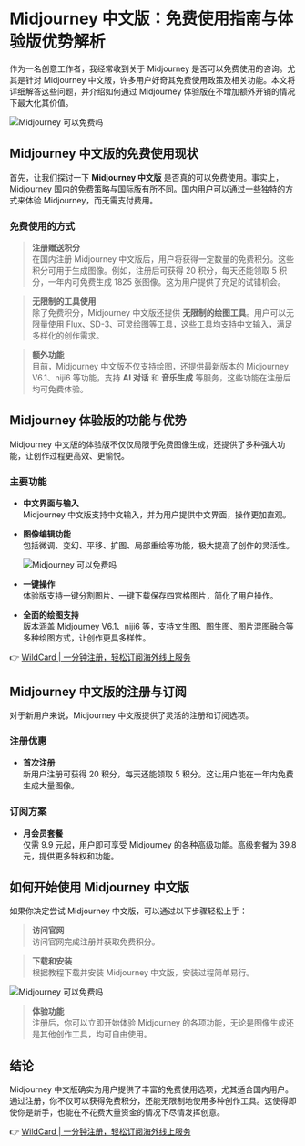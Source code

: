 # Midjourney 中文版：免费使用指南与体验版优势解析

作为一名创意工作者，我经常收到关于 Midjourney 是否可以免费使用的咨询。尤其是针对 Midjourney 中文版，许多用户好奇其免费使用政策及相关功能。本文将详细解答这些问题，并介绍如何通过 Midjourney 体验版在不增加额外开销的情况下最大化其价值。

![Midjourney 可以免费吗](https://bbtdd.com/img/9410171562050.webp_q520)

## Midjourney 中文版的免费使用现状

首先，让我们探讨一下 **Midjourney 中文版** 是否真的可以免费使用。事实上，Midjourney 国内的免费策略与国际版有所不同。国内用户可以通过一些独特的方式来体验 Midjourney，而无需支付费用。

### 免费使用的方式

> **注册赠送积分**  
> 在国内注册 Midjourney 中文版后，用户将获得一定数量的免费积分。这些积分可用于生成图像。例如，注册后可获得 20 积分，每天还能领取 5 积分，一年内可免费生成 1825 张图像。这为用户提供了充足的试错机会。

> **无限制的工具使用**  
> 除了免费积分，Midjourney 中文版还提供 **无限制的绘图工具**。用户可以无限量使用 Flux、SD-3、可灵绘图等工具，这些工具均支持中文输入，满足多样化的创作需求。

> **额外功能**  
> 目前，Midjourney 中文版不仅支持绘图，还提供最新版本的 Midjourney V6.1、niji6 等功能，支持 **AI 对话** 和 **音乐生成** 等服务，这些功能在注册后均可免费体验。

## Midjourney 体验版的功能与优势

Midjourney 中文版的体验版不仅仅局限于免费图像生成，还提供了多种强大功能，让创作过程更高效、更愉悦。

### 主要功能

- **中文界面与输入**  
  Midjourney 中文版支持中文输入，并为用户提供中文界面，操作更加直观。

- **图像编辑功能**  
  包括微调、变幻、平移、扩图、局部重绘等功能，极大提高了创作的灵活性。

  ![Midjourney 可以免费吗](https://bbtdd.com/img/4828727251950.webp_q520)

- **一键操作**  
  体验版支持一键分割图片、一键下载保存四宫格图片，简化了用户操作。

- **全面的绘图支持**  
  版本涵盖 Midjourney V6.1、niji6 等，支持文生图、图生图、图片混图融合等多种绘图方式，让创作更具多样性。

👉 [WildCard | 一分钟注册，轻松订阅海外线上服务](https://bbtdd.com/WildCard)

## Midjourney 中文版的注册与订阅

对于新用户来说，Midjourney 中文版提供了灵活的注册和订阅选项。

### 注册优惠

- **首次注册**  
  新用户注册可获得 20 积分，每天还能领取 5 积分。这让用户能在一年内免费生成大量图像。

### 订阅方案

- **月会员套餐**  
  仅需 9.9 元起，用户即可享受 Midjourney 的各种高级功能。高级套餐为 39.8 元，提供更多特权和功能。

## 如何开始使用 Midjourney 中文版

如果你决定尝试 Midjourney 中文版，可以通过以下步骤轻松上手：

> **访问官网**  
> 访问官网完成注册并获取免费积分。

> **下载和安装**  
> 根据教程下载并安装 Midjourney 中文版，安装过程简单易行。

  ![Midjourney 可以免费吗](https://bbtdd.com/img/83541969.webp_q520)

> **体验功能**  
> 注册后，你可以立即开始体验 Midjourney 的各项功能，无论是图像生成还是其他创作工具，均可自由使用。

## 结论

Midjourney 中文版确实为用户提供了丰富的免费使用选项，尤其适合国内用户。通过注册，你不仅可以获得免费积分，还能无限制地使用多种创作工具。这使得即使你是新手，也能在不花费大量资金的情况下尽情发挥创意。

👉 [WildCard | 一分钟注册，轻松订阅海外线上服务](https://bbtdd.com/WildCard)